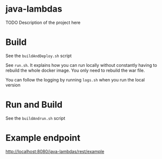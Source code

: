 # java-lambdas

TODO Description of the project here

# Build

See the `buildAndDeploy.sh` script


See `run.sh`. It explains how you can run locally without constantly having to rebuild the whole docker image.
You only need to rebuild the war file.


You can follow the logging by running `logs.sh` when you run the local version

# Run and Build

See the `buildAndrun.sh` script

# Example endpoint

[http://localhost:8080/java-lambdas/rest/example](http://localhost:8080/java-lambdas/rest/example)